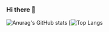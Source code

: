 ### Hi there 👋

![Anurag's GitHub stats](https://github-readme-stats.vercel.app/api?username=jyj1202&show_icons=true&theme=tokyonight)
[![Top Langs](https://github-readme-stats.vercel.app/api/top-langs/?username=jyj1202&layout=compact&theme=tokyonight)


<!--
**jyj1202/jyj1202** is a ✨ _special_ ✨ repository because its `README.md` (this file) appears on your GitHub profile.

Here are some ideas to get you started:

- 🔭 I’m currently working on ...
- 🌱 I’m currently learning ...
- 👯 I’m looking to collaborate on ...
- 🤔 I’m looking for help with ...
- 💬 Ask me about ...
- 📫 How to reach me: ...
- 😄 Pronouns: ...
- ⚡ Fun fact: ...
-->
